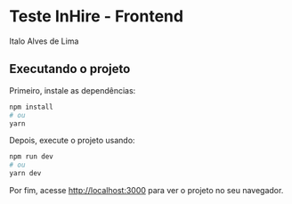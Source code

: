 # Teste InHire - Frontend
Italo Alves de Lima

## Executando o projeto

Primeiro, instale as dependências:

```bash
npm install
# ou
yarn
```

Depois, execute o projeto usando:

```bash
npm run dev
# ou
yarn dev
```

Por fim, acesse [http://localhost:3000](http://localhost:3000) para ver o projeto no seu navegador.
